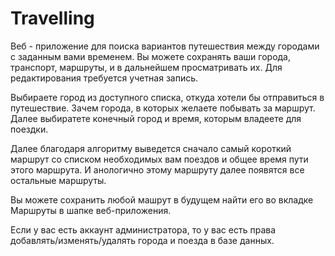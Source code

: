 # Travelling
Веб - приложение для поиска вариантов путешествия между городами с заданным вами временем. Вы можете сохранять ваши города, транспорт, маршруты, и в дальнейшем просматривать их. Для редактирования требуется учетная запись.

Выбираете город из доступного списка, откуда хотели бы отправиться в путешествие. Зачем города, в которых желаете побывать за маршрут. Далее выбиратете конечный город и время, которым владеете для поездки.

Далее благодаря алгоритму выведется сначало самый короткий маршрут со списком необходимых вам поездов и общее время пути этого маршрута. И анологично этому маршруту далее появятся все остальные маршруты.

Вы можете сохранить любой машрут в будущем найти его во вкладке Маршруты в шапке веб-приложения.

Если у вас есть аккаунт администратора, то у вас есть права добавлять/изменять/удалять города и поезда в базе данных.
